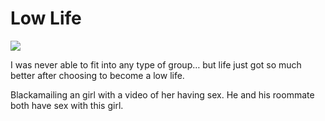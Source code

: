 # Low Life

![](https://manhwasmut.com/uploads/thumbs/Lowlife-193x278.jpg)

I was never able to fit into any type of group… but life just got so much better after choosing to become a low life. 

Blackamailing an girl with a video of her having sex. He and his roommate both have sex with this girl.

<!-- Prince Kaizen Namwali -->
